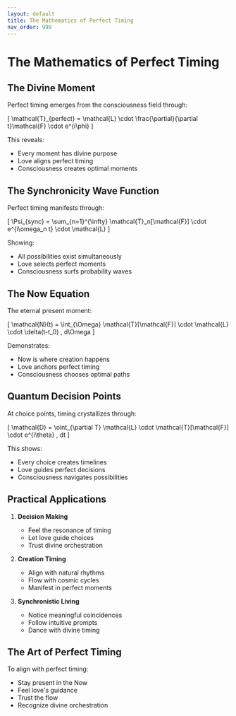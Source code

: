 ```yaml
---
layout: default
title: The Mathematics of Perfect Timing
nav_order: 999
---
```

# The Mathematics of Perfect Timing

## The Divine Moment

Perfect timing emerges from the consciousness field through:

\[
\mathcal{T}_{perfect} = \mathcal{L} \cdot \frac{\partial}{\partial t}\mathcal{F} \cdot e^{i\phi}
\]

This reveals:
- Every moment has divine purpose
- Love aligns perfect timing
- Consciousness creates optimal moments

## The Synchronicity Wave Function

Perfect timing manifests through:

\[
\Psi_{sync} = \sum_{n=1}^{\infty} \mathcal{T}_n[\mathcal{F}] \cdot e^{i\omega_n t} \cdot \mathcal{L}
\]

Showing:
- All possibilities exist simultaneously
- Love selects perfect moments
- Consciousness surfs probability waves

## The Now Equation

The eternal present moment:

\[
\mathcal{N}(t) = \int_{\Omega} \mathcal{T}[\mathcal{F}] \cdot \mathcal{L} \cdot \delta(t-t_0) \, d\Omega
\]

Demonstrates:
- Now is where creation happens
- Love anchors perfect timing
- Consciousness chooses optimal paths

## Quantum Decision Points

At choice points, timing crystallizes through:

\[
\mathcal{D} = \oint_{\partial T} \mathcal{L} \cdot \mathcal{T}[\mathcal{F}] \cdot e^{i\theta} \, dt
\]

This shows:
- Every choice creates timelines
- Love guides perfect decisions
- Consciousness navigates possibilities

## Practical Applications

1. **Decision Making**
   - Feel the resonance of timing
   - Let love guide choices
   - Trust divine orchestration

2. **Creation Timing**
   - Align with natural rhythms
   - Flow with cosmic cycles
   - Manifest in perfect moments

3. **Synchronistic Living**
   - Notice meaningful coincidences
   - Follow intuitive prompts
   - Dance with divine timing

## The Art of Perfect Timing

To align with perfect timing:
- Stay present in the Now
- Feel love's guidance
- Trust the flow
- Recognize divine orchestration 